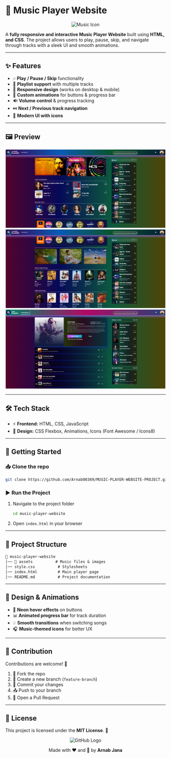 # 🎵 Music Player Website

<p align="center">
  <img src="https://img.icons8.com/color/96/000000/musical-notes.png" alt="Music Icon"/>
</p>

A **fully responsive and interactive Music Player Website** built using **HTML, and CSS**. The project allows users to play, pause, skip, and navigate through tracks with a sleek UI and smooth animations.

---

## ✨ Features

- 🎶 **Play / Pause / Skip** functionality
- 📂 **Playlist support** with multiple tracks
- 📱 **Responsive design** (works on desktop & mobile)
- 🎨 **Custom animations** for buttons & progress bar
- 🔊 **Volume control** & progress tracking
- ⏭️ **Next / Previous track navigation**
- 🌙 **Modern UI with icons**

---

## 🖼️ Preview

<p align="center">
  <img src="Assets/MUSIC PLAYER_HOME PAGE.png" alt="Demo" width="700px"/>
  <img src="Assets/MUSIC PLAYER_HOME PAGE(2).png" alt="Demo" width="700px"/>
  <img src="Assets/ARTIST PAGE.png" alt="Demo" width="700px"/>
</p>

---

## 🛠️ Tech Stack

- ⚡ **Frontend:** HTML, CSS, JavaScript
- 🎨 **Design:** CSS Flexbox, Animations, Icons (Font Awesome / Icons8)

---

## 🚀 Getting Started

### 📥 Clone the repo
```bash
git clone https://github.com/Arnab00369/MUSIC-PLAYER-WEBSITE-PROJECT.git
```

### ▶️ Run the Project
1. Navigate to the project folder
   ```bash
   cd music-player-website
   ```
2. Open `index.html` in your browser

---

## 📂 Project Structure

```
📁 music-player-website
│── 📂 assets          # Music files & images
│── style.css          # Stylesheets
│── index.html         # Main player page
│── README.md          # Project documentation
```

---

## 🎨 Design & Animations
- 🔘 **Neon hover effects** on buttons
- 📊 **Animated progress bar** for track duration
- 💡 **Smooth transitions** when switching songs
- 🎧 **Music-themed icons** for better UX

---

## 🤝 Contribution

Contributions are welcome! 🎉

1. 🍴 Fork the repo
2. 🌱 Create a new branch (`feature-branch`)
3. 💾 Commit your changes
4. 📤 Push to your branch
5. 🔁 Open a Pull Request

---

## 📜 License

This project is licensed under the **MIT License**. 📝

<p align="center">
  <img src="https://img.icons8.com/fluency/96/000000/github.png" width="60px" alt="GitHub Logo"/>
</p>

<p align="center">
  Made with ❤️ and 🎵 by <b>Arnab Jana</b>
</p>
